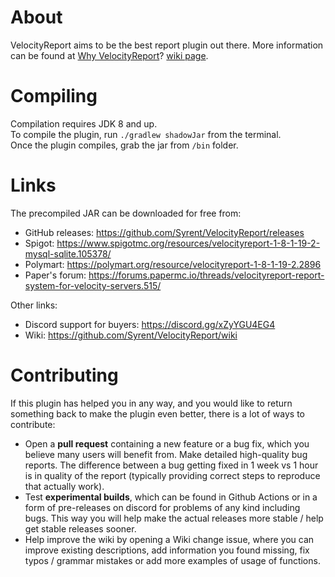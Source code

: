 # About
VelocityReport aims to be the best report plugin out there.
More information can be found at [Why VelocityReport](https://github.com/Syrent/VelocityReport/wiki/Why-VelocityReport%3F)? [wiki page](https://github.com/Syrent/VelocityReport/wiki).

# Compiling
Compilation requires JDK 8 and up.   
To compile the plugin, run `./gradlew shadowJar` from the terminal.   
Once the plugin compiles, grab the jar from `/bin` folder.   

# Links
The precompiled JAR can be downloaded for free from:

* GitHub releases: https://github.com/Syrent/VelocityReport/releases
* Spigot: https://www.spigotmc.org/resources/velocityreport-1-8-1-19-2-mysql-sqlite.105378/
* Polymart: https://polymart.org/resource/velocityreport-1-8-1-19-2.2896
* Paper's forum: https://forums.papermc.io/threads/velocityreport-report-system-for-velocity-servers.515/

Other links:

* Discord support for buyers: https://discord.gg/xZyYGU4EG4
* Wiki: https://github.com/Syrent/VelocityReport/wiki

# Contributing
If this plugin has helped you in any way, and you would like to return something back to make the plugin even better, there is a lot of ways to contribute:

* Open a **pull request** containing a new feature or a bug fix, which you believe many users will benefit from.
Make detailed high-quality bug reports. The difference between a bug getting fixed in 1 week vs 1 hour is in quality of the report (typically providing correct steps to reproduce that actually work).
* Test **experimental builds**, which can be found in Github Actions or in a form of pre-releases on discord for problems of any kind including bugs. This way you will help make the actual releases more stable / help get stable releases sooner.
* Help improve the wiki by opening a Wiki change issue, where you can improve existing descriptions, add information you found missing, fix typos / grammar mistakes or add more examples of usage of functions.
